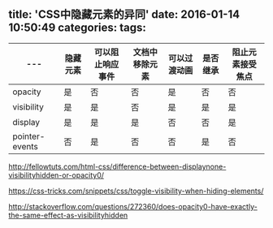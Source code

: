 title: 'CSS中隐藏元素的异同'
date: 2016-01-14 10:50:49
categories:
tags:
---

| --- |  隐藏元素 | 可以阻止响应事件  | 文档中移除元素  | 可以过渡动画  | 是否继承  | 阻止元素接受焦点  |
|---|---|---|---|---|---|---|
| opacity         | 是  | 否  | 否 | 是  | 否  | 否 |
| visibility      | 是  | 是  | 否 | 是  | 是  | 是 |
| display         | 是  | 是  | 是 | 否  | 否  | 是 |
| pointer-events  | 否  | 是  | 否 | 否  | 是  | 否 |

http://fellowtuts.com/html-css/difference-between-displaynone-visibilityhidden-or-opacity0/

https://css-tricks.com/snippets/css/toggle-visibility-when-hiding-elements/

http://stackoverflow.com/questions/272360/does-opacity0-have-exactly-the-same-effect-as-visibilityhidden

